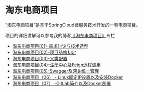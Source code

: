 # 淘东电商项目

“淘东电商项目”是基于SpringCloud微服务技术开发的一套电商项目。

项目的详细讲解可以参考我的博客[《淘东电商项目》](https://blog.csdn.net/qq_20042935/category_9444667.html)专栏

- [淘东电商项目(01)-需求讨论与技术选型](https://blog.csdn.net/qq_20042935/article/details/104114076)
- [淘东电商项目(02)-项目结构初定](https://blog.csdn.net/qq_20042935/article/details/104122766)
- [淘东电商项目(03)-父类配置](https://blog.csdn.net/qq_20042935/article/details/104128156)
- [淘东电商项目(04)-注册中心及Feign远程调用](https://blog.csdn.net/qq_20042935/article/details/104132135)
- [淘东电商项目(05)-Swagger及网关统一管理](https://blog.csdn.net/qq_20042935/article/details/104149823)
- [淘东电商项目（06） - Linux固定IP设置以及安装Docker](https://yanglinwei.blog.csdn.net/article/details/104246233)
- [淘东电商项目（07） -GitLab简介以及Docker部署](https://yanglinwei.blog.csdn.net/article/details/104248677)